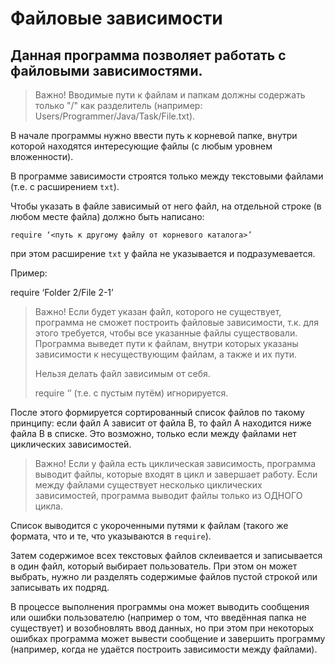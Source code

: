# Файловые зависимости

## Данная программа позволяет работать с файловыми зависимостями.

> Важно! Вводимые пути к файлам и папкам должны содержать только "/" как разделитель (например: Users/Programmer/Java/Task/File.txt).

В начале программы нужно ввести путь к корневой папке, внутри которой находятся интересующие файлы (с любым уровнем вложенности).

В программе зависимости строятся только между текстовыми файлами (т.е. c расширением `txt`).

Чтобы указать в файле зависимый от него файл, на отдельной строке (в любом месте файла) должно быть написано:

`require ‘<путь к другому файлу от корневого каталога>’`

при этом расширение `txt` у файла не указывается и подразумевается.

Пример:

require ‘Folder 2/File 2-1’

>  Важно! Если будет указан файл, которого не существует, программа не сможет построить файловые зависимости, т.к. для этого требуется, чтобы все указанные файлы существовали. Программа выведет пути к файлам, внутри которых указаны зависимости к несуществующим файлам, а также и их пути.
> 
> Нельзя делать файл зависимым от себя.
> 
> require ‘’ (т.е. с пустым путём) игнорируется.

После этого формируется сортированный список файлов по такому принципу: если файл A зависит от файла B, то файл A находится ниже файла B в списке. Это возможно, только если между файлами нет циклических зависимостей.

> Важно! Если у файла есть циклическая зависимость, программа выводит файлы, которые входят в цикл и завершает работу. Если между файлами существует несколько циклических зависимостей, программа выводит файлы только из ОДНОГО цикла.

Список выводится с укороченными путями к файлам (такого же формата, что и те, что указываются в `require`).

Затем содержимое всех текстовых файлов склеивается и записывается в один файл, который выбирает пользователь. При этом он может выбрать, нужно ли разделять содержимые файлов пустой строкой или записывать их подряд.

В процессе выполнения программы она может выводить сообщения или ошибки пользователю (например о том, что введённая папка не существует) и возобновлять ввод данных, но при этом при некоторых ошибках программа может вывести сообщение и завершить программу (например, когда не удаётся построить зависимости между файлами).
